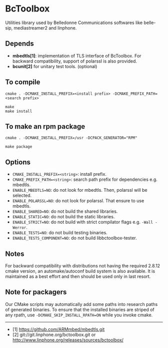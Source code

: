 
BcToolbox
=========

Utilities library used by Belledonne Communications softwares like belle-sip, mediastreamer2 and linphone.


Depends
-------

- **mbedtls[1]**: implementation of TLS interface of BcToolbox. For backward
  compatibility, support of polarssl is also provided.
- **bcunit[2]** for unitary test tools. (optional)


To compile
----------

	cmake . -DCMAKE_INSTALL_PREFIX=<install prefix> -DCMAKE_PREFIX_PATH=<search prefix>
	
	make
	make install


To make an rpm package
----------------------

	cmake . -DCMAKE_INSTALL_PREFIX=/usr -DCPACK_GENERATOR="RPM"
	
	make package 


Options
-------

- `CMAKE_INSTALL_PREFIX=<string>`: install prefix.
- `CMAKE_PREFIX_PATH=<string>`: search path prefix for dependencies e.g. mbedtls.
- `ENABLE_MBEDTLS=NO`: do not look for mbedtls. Then, polarssl will be selected.
- `ENABLE_POLARSSL=NO`: do not look for polarssl. That ensure to use mbedtls.
- `ENABLE_SHARED=NO`: do not build the shared libraries.
- `ENABLE_STATIC=NO`: do not build the static libraries.
- `ENABLE_STRICT=NO`: do not build with strict compilator flags e.g. `-Wall -Werror`.
- `ENABLE_TESTS=NO`: do not build testing binaries.
- `ENABLE_TESTS_COMPONENT=NO`: do not build libbctoolbox-tester.


Notes
-----

For backward compatibility with distributions not having the required 2.8.12 cmake version, an automake/autoconf build system is also available.
It is maintained as a best effort and then should be used only in last resort.


Note for packagers
------------------

Our CMake scripts may automatically add some paths into research paths of generated binaries.
To ensure that the installed binaries are striped of any rpath, use `-DCMAKE_SKIP_INSTALL_RPATH=ON`
while you invoke cmake.

--------------------

- [1] <https://github.com/ARMmbed/mbedtls.git>
- [2] git://git.linphone.org/bctoolbox.git or <http://www.linphone.org/releases/sources/bctoolbox/>

